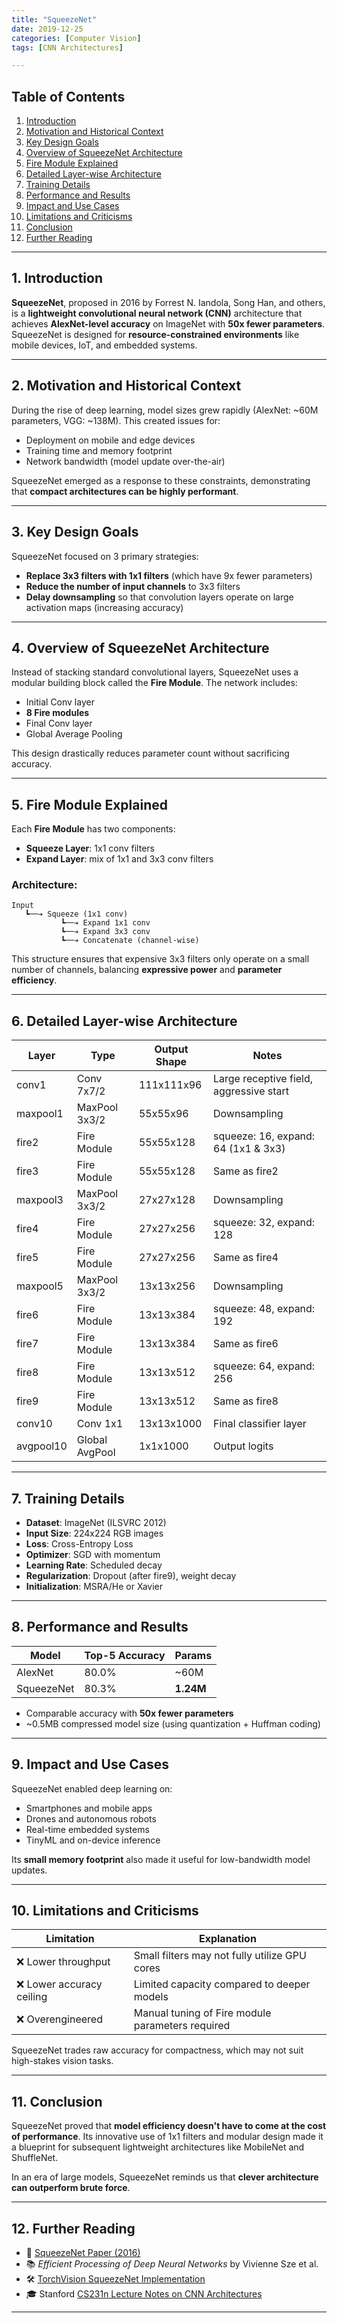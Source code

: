 ```yaml
---
title: "SqueezeNet"
date: 2019-12-25
categories: [Computer Vision]
tags: [CNN Architectures]

---
```


## Table of Contents

1. [Introduction](#1-introduction)
2. [Motivation and Historical Context](#2-motivation-and-historical-context)
3. [Key Design Goals](#3-key-design-goals)
4. [Overview of SqueezeNet Architecture](#4-overview-of-squeezenet-architecture)
5. [Fire Module Explained](#5-fire-module-explained)
6. [Detailed Layer-wise Architecture](#6-detailed-layer-wise-architecture)
7. [Training Details](#7-training-details)
8. [Performance and Results](#8-performance-and-results)
9. [Impact and Use Cases](#9-impact-and-use-cases)
10. [Limitations and Criticisms](#10-limitations-and-criticisms)
11. [Conclusion](#11-conclusion)
12. [Further Reading](#12-further-reading)

---

## 1. Introduction

**SqueezeNet**, proposed in 2016 by Forrest N. Iandola, Song Han, and others, is a **lightweight convolutional neural network (CNN)** architecture that achieves **AlexNet-level accuracy** on ImageNet with **50x fewer parameters**. SqueezeNet is designed for **resource-constrained environments** like mobile devices, IoT, and embedded systems.

---

## 2. Motivation and Historical Context

During the rise of deep learning, model sizes grew rapidly (AlexNet: ~60M parameters, VGG: ~138M). This created issues for:

* Deployment on mobile and edge devices
* Training time and memory footprint
* Network bandwidth (model update over-the-air)

SqueezeNet emerged as a response to these constraints, demonstrating that **compact architectures can be highly performant**.

---

## 3. Key Design Goals

SqueezeNet focused on 3 primary strategies:

* **Replace 3x3 filters with 1x1 filters** (which have 9x fewer parameters)
* **Reduce the number of input channels** to 3x3 filters
* **Delay downsampling** so that convolution layers operate on large activation maps (increasing accuracy)

---

## 4. Overview of SqueezeNet Architecture

Instead of stacking standard convolutional layers, SqueezeNet uses a modular building block called the **Fire Module**. The network includes:

* Initial Conv layer
* **8 Fire modules**
* Final Conv layer
* Global Average Pooling

This design drastically reduces parameter count without sacrificing accuracy.

---

## 5. Fire Module Explained

Each **Fire Module** has two components:

* **Squeeze Layer**: 1x1 conv filters
* **Expand Layer**: mix of 1x1 and 3x3 conv filters

### Architecture:

```
Input
   ┗──➔ Squeeze (1x1 conv)
           ┗──➔ Expand 1x1 conv
           ┗──➔ Expand 3x3 conv
           ┗──➔ Concatenate (channel-wise)
```

This structure ensures that expensive 3x3 filters only operate on a small number of channels, balancing **expressive power** and **parameter efficiency**.

---

## 6. Detailed Layer-wise Architecture

| Layer     | Type           | Output Shape | Notes                                   |
| --------- | -------------- | ------------ | --------------------------------------- |
| conv1     | Conv 7x7/2     | 111x111x96   | Large receptive field, aggressive start |
| maxpool1  | MaxPool 3x3/2  | 55x55x96     | Downsampling                            |
| fire2     | Fire Module    | 55x55x128    | squeeze: 16, expand: 64 (1x1 & 3x3)     |
| fire3     | Fire Module    | 55x55x128    | Same as fire2                           |
| maxpool3  | MaxPool 3x3/2  | 27x27x128    | Downsampling                            |
| fire4     | Fire Module    | 27x27x256    | squeeze: 32, expand: 128                |
| fire5     | Fire Module    | 27x27x256    | Same as fire4                           |
| maxpool5  | MaxPool 3x3/2  | 13x13x256    | Downsampling                            |
| fire6     | Fire Module    | 13x13x384    | squeeze: 48, expand: 192                |
| fire7     | Fire Module    | 13x13x384    | Same as fire6                           |
| fire8     | Fire Module    | 13x13x512    | squeeze: 64, expand: 256                |
| fire9     | Fire Module    | 13x13x512    | Same as fire8                           |
| conv10    | Conv 1x1       | 13x13x1000   | Final classifier layer                  |
| avgpool10 | Global AvgPool | 1x1x1000     | Output logits                           |

---

## 7. Training Details

* **Dataset**: ImageNet (ILSVRC 2012)
* **Input Size**: 224x224 RGB images
* **Loss**: Cross-Entropy Loss
* **Optimizer**: SGD with momentum
* **Learning Rate**: Scheduled decay
* **Regularization**: Dropout (after fire9), weight decay
* **Initialization**: MSRA/He or Xavier

---

## 8. Performance and Results

| Model      | Top-5 Accuracy | Params    |
| ---------- | -------------- | --------- |
| AlexNet    | 80.0%          | ~60M     |
| SqueezeNet | 80.3%          | **1.24M** |

* Comparable accuracy with **50x fewer parameters**
* ~0.5MB compressed model size (using quantization + Huffman coding)

---

## 9. Impact and Use Cases

SqueezeNet enabled deep learning on:

* Smartphones and mobile apps
* Drones and autonomous robots
* Real-time embedded systems
* TinyML and on-device inference

Its **small memory footprint** also made it useful for low-bandwidth model updates.

---

## 10. Limitations and Criticisms

| Limitation               | Explanation                                      |
| ------------------------ | ------------------------------------------------ |
| ❌ Lower throughput       | Small filters may not fully utilize GPU cores    |
| ❌ Lower accuracy ceiling | Limited capacity compared to deeper models       |
| ❌ Overengineered         | Manual tuning of Fire module parameters required |

SqueezeNet trades raw accuracy for compactness, which may not suit high-stakes vision tasks.

---

## 11. Conclusion

SqueezeNet proved that **model efficiency doesn't have to come at the cost of performance**. Its innovative use of 1x1 filters and modular design made it a blueprint for subsequent lightweight architectures like MobileNet and ShuffleNet.

In an era of large models, SqueezeNet reminds us that **clever architecture can outperform brute force**.

---

## 12. Further Reading

* 📄 [SqueezeNet Paper (2016)](https://arxiv.org/abs/1602.07360)
* 📚 *Efficient Processing of Deep Neural Networks* by Vivienne Sze et al.
* 🛠️ [TorchVision SqueezeNet Implementation](https://pytorch.org/hub/pytorch_vision_squeezenet/)
* 🎓 Stanford [CS231n Lecture Notes on CNN Architectures](http://cs231n.stanford.edu/)

---
